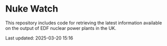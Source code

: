 # Nuke Watch

This repository includes code for retrieving the latest information available on the output of EDF nuclear power plants in the UK.

Last updated: 2025-03-20 15:16